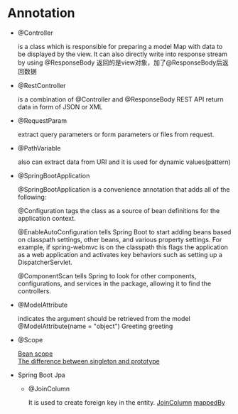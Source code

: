 # Annotation

- @Controller
    
    is a class which is responsible for preparing a model
    Map with data to be displayed by the view.
    It can also directly write into response stream by using 
    @ResponseBody
    返回的是view对象，加了@ResponseBody后返回数据
    
- @RestController
    
    is a combination of @Controller and @ResponseBody
    REST API return data in form of JSON or XML

- @RequestParam
    
    extract query parameters or form parameters or files from request.
    
- @PathVariable
    
    also can extract data from URI and it is used for dynamic values(pattern)

- @SpringBootApplication
    
   @SpringBootApplication is a convenience annotation that adds all of the following:

    @Configuration tags the class as a source of bean definitions for the application context.

    @EnableAutoConfiguration tells Spring Boot to start adding beans based on classpath settings, 
    other beans, and various property settings. For example, 
    if spring-webmvc is on the classpath this flags the application as a web application 
    and activates key behaviors such as setting up a DispatcherServlet.

    @ComponentScan tells Spring to look for other components, configurations, 
    and services in the package, allowing it to find the controllers. 
    
- @ModelAttribute
    
    indicates the argument should be retrieved from the model
    @ModelAttribute(name = "object") Greeting greeting

- @Scope
    
    [Bean scope](https://docs.spring.io/spring/docs/3.0.0.M3/reference/html/ch04s04.html)  
    [The difference between singleton and prototype](https://stackoverflow.com/questions/16058365/what-is-difference-between-singleton-and-prototype-bean)
    
- Spring Boot Jpa
    
    - @JoinColumn
        
        It is used to create foreign key in the entity.
        [JoinColumn](https://www.baeldung.com/jpa-join-column)
        [mappedBy](https://www.baeldung.com/jpa-joincolumn-vs-mappedby)